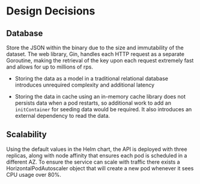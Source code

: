 # Design Decisions

## Database

Store the JSON within the binary due to the size and immutability of the dataset.
The web library, Gin, handles each HTTP request as a separate Goroutine, making the retrieval of the key upon each request extremely fast and allows for up to millions of rps.

- Storing the data as a model in a traditional relational database introduces unrequired complexity and additional latency

- Storing the data in cache using an in-memory cache library does not persists data when a pod restarts, so additional work to add an `initContainer` for seeding data would
be required. It also introduces an external dependency to read the data.

## Scalability

Using the default values in the Helm chart, the API is deployed with three replicas,
along with node affinity that ensures each pod is scheduled in a different AZ.
To ensure the service can scale with traffic there exists a HorizontalPodAutoscaler
object that will create a new pod whenever it sees CPU usage over 80%.
